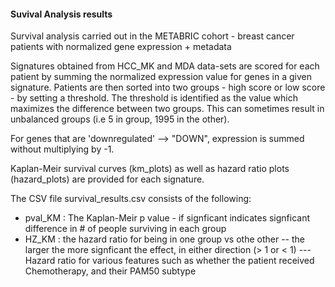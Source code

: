 #### Suvival Analysis results


Survival analysis carried out in the METABRIC cohort - breast cancer patients with normalized gene expression + metadata

Signatures obtained from HCC_MK and MDA data-sets are scored for each patient by summing the normalized expression value for genes in a given signature. 
Patients are then sorted into two groups - high score or low score - by setting a threshold. The threshold is identified as the value which maximizes the difference between two groups.
This can sometimes result in unbalanced groups (i.e 5 in group, 1995 in the other). 

For genes that are 'downregulated' --> "DOWN", expression is summed without multiplying by -1. 

Kaplan-Meir survival curves (km_plots) as well as hazard ratio plots (hazard_plots) are provided for each signature. 

The CSV file survival_results.csv consists of the following:
- pval_KM : The Kaplan-Meir p value - if signficant indicates signficant difference in # of people surviving in each group
- HZ_KM : the hazard ratio for being in one group vs othe other -- the larger the more signficant the effect, in either direction (> 1 or < 1)
--- Hazard ratio for various features such as whether the patient received Chemotherapy, and their PAM50 subtype
